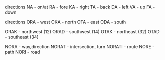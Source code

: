 directions
NA - on/at
RA - fore
KA - right
TA - back
DA - left
VA - up
FA - down


directions
ORA - west
OKA - north
OTA - east
ODA - south

ORAK - northwest (12)
ORAD - southwest (14)
OTAK - northeast (32)
OTAD - southeast (34)

NORA - way,direction
NORAT - intersection, turn
NORATI - route
NORE - path
NORI - road